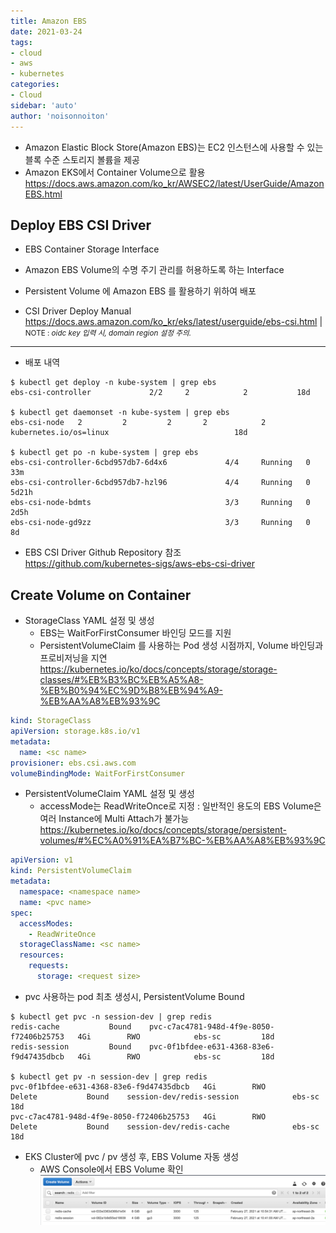 ```yaml
---
title: Amazon EBS
date: 2021-03-24
tags:
- cloud
- aws
- kubernetes
categories: 
- Cloud
sidebar: 'auto'
author: 'noisonnoiton'
---
```


- Amazon Elastic Block Store(Amazon EBS)는 EC2 인스턴스에 사용할 수 있는 블록 수준 스토리지 볼륨을 제공
- Amazon EKS에서 Container Volume으로 활용
<https://docs.aws.amazon.com/ko_kr/AWSEC2/latest/UserGuide/AmazonEBS.html>

## Deploy EBS CSI Driver
- EBS Container Storage Interface
- Amazon EBS Volume의 수명 주기 관리를 허용하도록 하는 Interface
- Persistent Volume 에 Amazon EBS 를 활용하기 위하여 배포

- CSI Driver Deploy Manual
<https://docs.aws.amazon.com/ko_kr/eks/latest/userguide/ebs-csi.html>
| <small>NOTE : *oidc key 입력 시, domain region 설정 주의.*</small>
---

- 배포 내역
```
$ kubectl get deploy -n kube-system | grep ebs
ebs-csi-controller             2/2     2            2           18d

$ kubectl get daemonset -n kube-system | grep ebs
ebs-csi-node   2         2         2       2            2           kubernetes.io/os=linux                            18d

$ kubectl get po -n kube-system | grep ebs
ebs-csi-controller-6cbd957db7-6d4x6             4/4     Running   0          33m
ebs-csi-controller-6cbd957db7-hzl96             4/4     Running   0          5d21h
ebs-csi-node-bdmts                              3/3     Running   0          2d5h
ebs-csi-node-gd9zz                              3/3     Running   0          8d
```

- EBS CSI Driver Github Repository 참조  
<https://github.com/kubernetes-sigs/aws-ebs-csi-driver>

## Create Volume on Container

- StorageClass YAML 설정 및 생성
  - EBS는 WaitForFirstConsumer 바인딩 모드를 지원
  - PersistentVolumeClaim 를 사용하는 Pod 생성 시점까지, Volume 바인딩과 프로비저닝을 지연
  <https://kubernetes.io/ko/docs/concepts/storage/storage-classes/#%EB%B3%BC%EB%A5%A8-%EB%B0%94%EC%9D%B8%EB%94%A9-%EB%AA%A8%EB%93%9C>

```yml
kind: StorageClass
apiVersion: storage.k8s.io/v1
metadata:
  name: <sc name>
provisioner: ebs.csi.aws.com
volumeBindingMode: WaitForFirstConsumer
```

- PersistentVolumeClaim YAML 설정 및 생성
  - accessMode는 ReadWriteOnce로 지정
  : 일반적인 용도의 EBS Volume은 여러 Instance에 Multi Attach가 불가능
  <https://kubernetes.io/ko/docs/concepts/storage/persistent-volumes/#%EC%A0%91%EA%B7%BC-%EB%AA%A8%EB%93%9C>

```yml
apiVersion: v1
kind: PersistentVolumeClaim
metadata:
  namespace: <namespace name>
  name: <pvc name>
spec:
  accessModes:
    - ReadWriteOnce
  storageClassName: <sc name>
  resources:
    requests:
      storage: <request size>
```

- pvc 사용하는 pod 최초 생성시, PersistentVolume Bound
```
$ kubectl get pvc -n session-dev | grep redis
redis-cache           Bound    pvc-c7ac4781-948d-4f9e-8050-f72406b25753   4Gi        RWO            ebs-sc         18d
redis-session         Bound    pvc-0f1bfdee-e631-4368-83e6-f9d47435dbcb   4Gi        RWO            ebs-sc         18d

$ kubectl get pv -n session-dev | grep redis
pvc-0f1bfdee-e631-4368-83e6-f9d47435dbcb   4Gi        RWO            Delete           Bound    session-dev/redis-session            ebs-sc                  18d
pvc-c7ac4781-948d-4f9e-8050-f72406b25753   4Gi        RWO            Delete           Bound    session-dev/redis-cache              ebs-sc                  18d
```

- EKS Cluster에 pvc / pv 생성 후, EBS Volume 자동 생성
  - AWS Console에서 EBS Volume 확인
![](./images/ebs-console-view.png)
